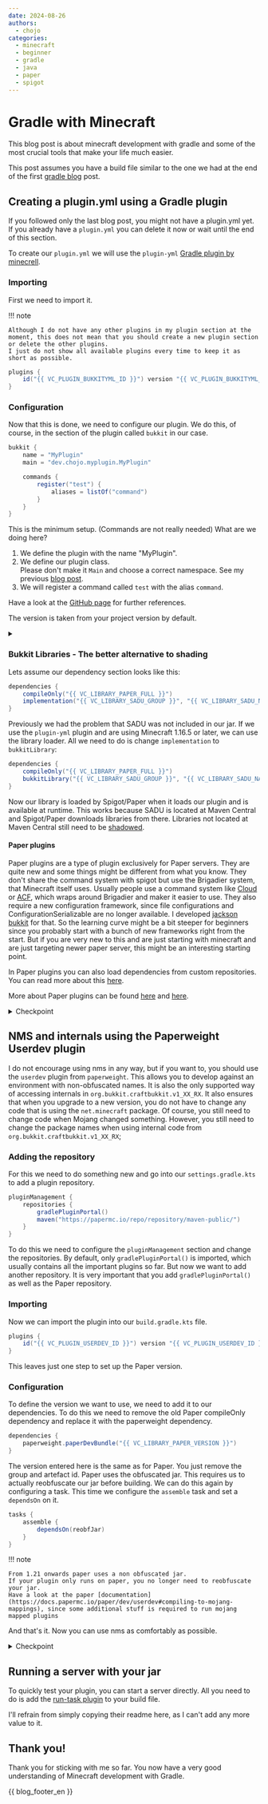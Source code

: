 ```yaml
---
date: 2024-08-26
authors:
  - chojo
categories:
  - minecraft
  - beginner
  - gradle
  - java
  - paper
  - spigot
---
```


# Gradle with Minecraft

This blog post is about minecraft development with gradle and some of the most crucial tools that make your life much easier.

This post assumes you have a build file similar to the one we had at the end of the first [gradle blog](gradle_basics.md) post.
<!-- more -->

## Creating a plugin.yml using a Gradle plugin

If you followed only the last blog post, you might not have a plugin.yml yet.
If you already have a `plugin.yml` you can delete it now or wait until the end of this section.

To create our `plugin.yml` we will use the `plugin-yml` [Gradle plugin by minecrell](https://github.com/Minecrell/plugin-yml).

### Importing

First we need to import it.

!!! note

    Although I do not have any other plugins in my plugin section at the moment, this does not mean that you should create a new plugin section or delete the other plugins.
    I just do not show all available plugins every time to keep it as short as possible.

```java
plugins {
    id("{{ VC_PLUGIN_BUKKITYML_ID }}") version "{{ VC_PLUGIN_BUKKITYML_VERSION }}"
}
```

### Configuration

Now that this is done, we need to configure our plugin.
We do this, of course, in the section of the plugin called `bukkit` in our case.

```java
bukkit {
    name = "MyPlugin"
    main = "dev.chojo.myplugin.MyPlugin"

    commands {
        register("test") {
            aliases = listOf("command")
        }
    }
}
```

This is the minimum setup. (Commands are not really needed)
What are we doing here?

1. We define the plugin with the name "MyPlugin".
2. We define our plugin class.  
   Please don't make it `Main` and choose a correct namespace.
   See my previous [blog post](minecraft_main_class.md).
3. We will register a command called `test` with the alias `command`.

Have a look at the [GitHub page](https://github.com/Minecrell/plugin-yml#bukkit) for further references.

The version is taken from your project version by default.


<details>
<summary></summary>

```java
plugins {
    java
    id("{{ VC_PLUGIN_BUKKITYML_ID }}") version "{{ VC_PLUGIN_BUKKITYML_VERSION }}"
}

group = "dev.chojo" // Please use your own group id c:
version = "1.0.0-SNAPSHOT"

repositories {
    mavenCentral()
    // External repository
    maven("https://papermc.io/repo/repository/maven-public/")
}

dependencies {
    compileOnly("{{ VC_LIBRARY_PAPER_FULL }}")
    implementation("{{ VC_LIBRARY_SADU_GROUP }}", "{{ VC_LIBRARY_SADU_NAME }}", "{{ VC_LIBRARY_SADU_VERSION }}")
}

java {
    toolchain {
        languageVersion = JavaLanguageVersion.of(21)
    }
    withSourcesJar()
    withJavadocJar()
}

bukkit {
    name = "MyPlugin"
    main = "dev.chojo.myplugin.MyPlugin"

    commands {
        register("test") {
            aliases = listOf("command")
        }
    }
}
```


</details>

### Bukkit Libraries - The better alternative to shading

Lets assume our dependency section looks like this:

```java
dependencies {
    compileOnly("{{ VC_LIBRARY_PAPER_FULL }}")
    implementation("{{ VC_LIBRARY_SADU_GROUP }}", "{{ VC_LIBRARY_SADU_NAME }}", "{{ VC_LIBRARY_SADU_VERSION }}")
}
```

Previously we had the problem that SADU was not included in our jar.
If we use the `plugin-yml` plugin and are using Minecraft 1.16.5 or later, we can use the library loader.
All we need to do is change `implementation` to `bukkitLibrary`:

```java
dependencies {
    compileOnly("{{ VC_LIBRARY_PAPER_FULL }}")
    bukkitLibrary("{{ VC_LIBRARY_SADU_GROUP }}", "{{ VC_LIBRARY_SADU_NAME }}", "{{ VC_LIBRARY_SADU_VERSION }}")
}
```

Now our library is loaded by Spigot/Paper when it loads our plugin and is available at runtime.
This works because SADU is located at Maven Central and Spigot/Paper downloads libraries from there.
Libraries not located at Maven Central still need to be [shadowed](gradle_basics_bundle_shadow.md).

#### Paper plugins

Paper plugins are a type of plugin exclusively for Paper servers.
They are quite new and some things might be different from what you know.
They don't share the command system with spigot but use the Brigadier system, that Minecraft itself uses. Usually people use a command system like [Cloud](https://cloud.incendo.org/minecraft/paper/) or [ACF](https://github.com/aikar/commands), which wraps around Brigadier and maker it easier to use.
They also require a new configuration framework, since file configurations and ConfigurationSerializable are no longer available. I developed [jackson bukkit](jackson_bukkit.md) for that.
So the learning curve might be a bit steeper for beginners since you probably start with a bunch of new frameworks right from the start. But if you are very new to this and are just starting with minecraft and are just targeting newer paper server, this might be an interesting starting point.

In Paper plugins you can also load dependencies from custom repositories. You can read more about this [here](https://github.com/Minecrell/plugin-yml#plugin-libraries-json).

More about Paper plugins can be found [here](https://docs.papermc.io/paper/reference/paper-plugins) and [here](https://docs.papermc.io/paper/dev/getting-started/paper-plugins).


<details>
<summary>Checkpoint</summary>

```java
plugins {
    java
    id("{{ VC_PLUGIN_BUKKITYML_ID }}") version "{{ VC_PLUGIN_BUKKITYML_VERSION }}"
}

group = "dev.chojo" // Please use your own group id c:
version = "1.0.0-SNAPSHOT"

repositories {
    mavenCentral()
    // External repository
    maven("https://papermc.io/repo/repository/maven-public/")
}

dependencies {
    compileOnly("{{ VC_LIBRARY_PAPER_FULL }}")
    bukkitLibrary("{{ VC_LIBRARY_SADU_GROUP }}", "{{ VC_LIBRARY_SADU_NAME }}", "{{ VC_LIBRARY_SADU_VERSION }}")
}

java {
    toolchain {
        languageVersion = JavaLanguageVersion.of(21)
    }
    withSourcesJar()
    withJavadocJar()
}

bukkit {
    name = "MyPlugin"
    main = "dev.chojo.myplugin.MyPlugin"

    commands {
        register("test") {
            aliases = listOf("command")
        }
    }
}
```

</details>


## NMS and internals using the Paperweight Userdev plugin

I do not encourage using nms in any way, but if you want to, you should use the `userdev` plugin from `paperweight`.
This allows you to develop against an environment with non-obfuscated names.
It is also the only supported way of accessing internals in `org.bukkit.craftbukkit.v1_XX_RX`.
It also ensures that when you upgrade to a new version, you do not have to change any code that is using the `net.minecraft` package.
Of course, you still need to change code when Mojang changed something.
However, you still need to change the package names when using internal code from `org.bukkit.craftbukkit.v1_XX_RX`;

### Adding the repository

For this we need to do something new and go into our `settings.gradle.kts` to add a plugin repository.

```java
pluginManagement {
    repositories {
        gradlePluginPortal()
        maven("https://papermc.io/repo/repository/maven-public/")
    }
}
```

To do this we need to configure the `pluginManagement` section and change the repositories.
By default, only `gradlePluginPortal()` is imported, which usually contains all the important plugins so far.
But now we want to add another repository.
It is very important that you add `gradlePluginPortal()` as well as the Paper repository.

### Importing

Now we can import the plugin into our `build.gradle.kts` file.

```java
plugins {
    id("{{ VC_PLUGIN_USERDEV_ID }}") version "{{ VC_PLUGIN_USERDEV_ID }}"
}
```

This leaves just one step to set up the Paper version.

### Configuration

To define the version we want to use, we need to add it to our dependencies.
To do this we need to remove the old Paper compileOnly dependency and replace it with the paperweight dependency.

```java
dependencies {
    paperweight.paperDevBundle("{{ VC_LIBRARY_PAPER_VERSION }}")
}
```

The version entered here is the same as for Paper. You just remove the group and artefact id.
Paper uses the obfuscated jar.
This requires us to actually reobfuscate our jar before building.
We can do this again by configuring a task.
This time we configure the `assemble` task and set a `dependsOn` on it.


```java
tasks {
    assemble {
        dependsOn(reobfJar)
    }
}
```

!!! note

    From 1.21 onwards paper uses a non obfuscated jar.
    If your plugin only runs on paper, you no longer need to reobfuscate your jar.
    Have a look at the paper [documentation](https://docs.papermc.io/paper/dev/userdev#compiling-to-mojang-mappings), since some additional stuff is required to run mojang mapped plugins    


And that's it.
Now you can use nms as comfortably as possible.


<details>
<summary>Checkpoint</summary>

**build.gradle.kts**
```java
plugins {
    java
    id("{{ VC_PLUGIN_BUKKITYML_ID }}") version "{{ VC_PLUGIN_BUKKITYML_VERSION }}"
}

group = "dev.chojo" // Please use your own group id c:
version = "1.0.0-SNAPSHOT"

repositories {
    mavenCentral()
    // External repository
    maven("https://papermc.io/repo/repository/maven-public/")
}

dependencies {
    paperweight.paperDevBundle("{{ VC_LIBRARY_PAPER_VERSION }}")
    bukkitLibrary("{{ VC_LIBRARY_SADU_GROUP }}", "{{ VC_LIBRARY_SADU_NAME }}", "{{ VC_LIBRARY_SADU_VERSION }}")
}

java {
    toolchain {
        languageVersion = JavaLanguageVersion.of(21)
    }
    withSourcesJar()
    withJavadocJar()
}

bukkit {
    name = "MyPlugin"
    main = "dev.chojo.myplugin.MyPlugin"

    commands {
        register("test") {
            aliases = listOf("command")
        }
    }
}
```

**settings.gradle.kts**

```java
pluginManagement {
    repositories {
        gradlePluginPortal()
        maven("https://papermc.io/repo/repository/maven-public/")
    }
}
```

</details>

## Running a server with your jar

To quickly test your plugin, you can start a server directly.
All you need to do is add the [run-task plugin](https://github.com/jpenilla/run-task) to your build file.

I'll refrain from simply copying their readme here, as I can't add any more value to it.

## Thank you!

Thank you for sticking with me so far.
You now have a very good understanding of Minecraft development with Gradle.

{{ blog_footer_en }}
